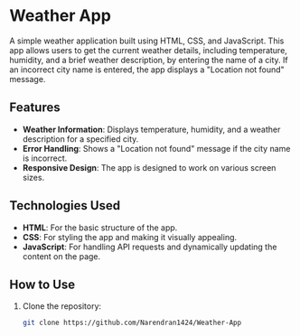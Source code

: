 # Weather App

A simple weather application built using HTML, CSS, and JavaScript. This app allows users to get the current weather details, including temperature, humidity, and a brief weather description, by entering the name of a city. If an incorrect city name is entered, the app displays a "Location not found" message.

## Features

- **Weather Information**: Displays temperature, humidity, and a weather description for a specified city.
- **Error Handling**: Shows a "Location not found" message if the city name is incorrect.
- **Responsive Design**: The app is designed to work on various screen sizes.

## Technologies Used

- **HTML**: For the basic structure of the app.
- **CSS**: For styling the app and making it visually appealing.
- **JavaScript**: For handling API requests and dynamically updating the content on the page.

## How to Use

1. Clone the repository:
   ```bash
   git clone https://github.com/Narendran1424/Weather-App
